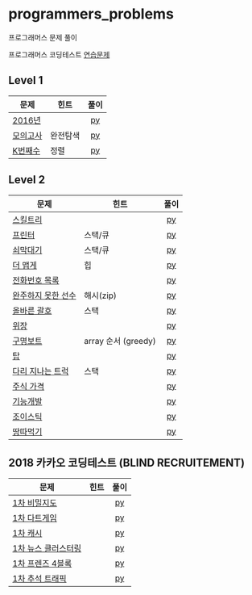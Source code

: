 # programmers_problems
프로그래머스 문제 풀이

프로그래머스 코딩테스트 [연습문제](https://programmers.co.kr/learn/challenges)

## Level 1

| 문제 | 힌트 | 풀이 |  
| ------------- | ------------- |:-------------:|
| [2016년](https://programmers.co.kr/learn/courses/30/lessons/12901) |  | [py](python3/2016년_lv1.py) |
| [모의고사](https://programmers.co.kr/learn/courses/30/lessons/42840) | 완전탐색 | [py](python3/모의고사_lv1.py) |
| [K번째수](https://programmers.co.kr/learn/courses/30/lessons/42748) | 정렬 | [py](python3/K번째수_lv1.py) |

## Level 2

| 문제 | 힌트 | 풀이 |  
| ------------- | ------------- |:-------------:|
| [스킬트리](https://programmers.co.kr/learn/courses/30/lessons/49993) |  | [py](python3/스킬트리_lv2.py) |
| [프린터](https://programmers.co.kr/learn/courses/30/lessons/42587) | 스택/큐 | [py](python3/프린터_lv2.py) |
| [쇠막대기](https://programmers.co.kr/learn/courses/30/lessons/42585) | 스택/큐 | [py](python3/쇠막대기_lv2.py) |
| [더 맵게](https://programmers.co.kr/learn/courses/30/lessons/42626) | 힙 | [py](python3/더맵게_lv2.py) |
| [전화번호 목록](https://programmers.co.kr/learn/courses/30/lessons/42577) |  | [py](python3/전화번호목록_lv2.py) |
| [완주하지 못한 선수](https://programmers.co.kr/learn/courses/30/lessons/42576) | 해시(zip) | [py](python3/완주하지못한선수_lv2.py) |
| [올바른 괄호](https://programmers.co.kr/learn/courses/30/lessons/12909) | 스택 | [py](python3/올바른괄호_lv2.py) |
| [위장](https://programmers.co.kr/learn/courses/30/lessons/42578) |  | [py](python3/위장_lv2.py) |
| [구명보트](https://programmers.co.kr/learn/courses/30/lessons/42885) | array 순서 (greedy) | [py](python3/구명보트_lv2.py) |
| [탑](https://programmers.co.kr/learn/courses/30/lessons/42588) |  | [py](python3/탑_lv2.py) |
| [다리 지나는 트럭](https://programmers.co.kr/learn/courses/30/lessons/42583) | 스택 | [py](python3/다리지나는트럭_lv2.py) |
| [주식 가격](https://programmers.co.kr/learn/courses/30/lessons/42584) |  | [py](python3/주식가격_lv2.py) |
| [기능개발](https://programmers.co.kr/learn/courses/30/lessons/42586) |  | [py](python3/기능개발_lv2.py) |
| [조이스틱](https://programmers.co.kr/learn/courses/30/lessons/42860) |  | [py](python3/조이스틱_lv2.py) |
| [땅따먹기](https://programmers.co.kr/learn/courses/30/lessons/12913) |  | [py](python3/땅따먹기_lv2.py) |

## 2018 카카오 코딩테스트 (BLIND RECRUITEMENT)
| 문제 | 힌트 | 풀이 |  
| ------------- | ------------- |:-------------:|
| [1차 비밀지도](https://programmers.co.kr/learn/courses/30/lessons/17681) |  | [py](2018_kakao_blind/[1]비밀지도_lv1.py) |
| [1차 다트게임](https://programmers.co.kr/learn/courses/30/lessons/17682) |  | [py](2018_kakao_blind/[1]다트게임_lv1.py) |
| [1차 캐시](https://programmers.co.kr/learn/courses/30/lessons/17680) |  | [py](2018_kakao_blind/[1]캐시_lv2.py) |
| [1차 뉴스 클러스터링](https://programmers.co.kr/learn/courses/30/lessons/17677) |  | [py](2018_kakao_blind/[1]뉴스클러스터링_lv2.py) |
| [1차 프렌즈 4블록](https://programmers.co.kr/learn/courses/30/lessons/17679) |  | [py](2018_kakao_blind/[1]프렌즈4블록_lv2.py)
| [1차 추석 트래픽](https://programmers.co.kr/learn/courses/30/lessons/17676) |  | [py](2018_kakao_blind/[1]_lv2.py)

